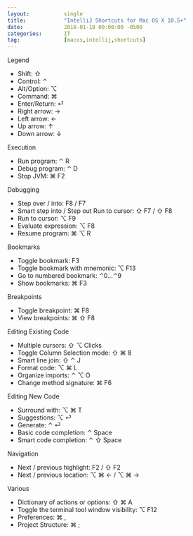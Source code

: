 ```yaml
---
layout:           single
title:            "IntelliJ Shortcuts for Mac OS X 10.5+"
date:             2018-01-18 00:00:00 -0500
categories:       IT
tag:              [macos,intellij,shortcuts]
---
```


Legend
- Shift: ⇧
- Control: ⌃
- Alt/Option: ⌥
- Command: ⌘
- Enter/Return: ⏎
- Right arrow: →
- Left arrow: ←
- Up arrow: ↑
- Down arrow: ↓

Execution
- Run program: ⌃ R
- Debug program: ⌃ D
- Stop JVM: ⌘ F2

Debugging
- Step over / into: F8 / F7
- Smart step into / Step out Run to cursor: ⇧ F7 / ⇧ F8
- Run to cursor: ⌥ F9
- Evaluate expression: ⌥ F8
- Resume program: ⌘ ⌥ R

Bookmarks
- Toggle bookmark: F3
- Toggle bookmark with mnemonic: ⌥ F13
- Go to numbered bookmark: ⌃0...⌃9
- Show bookmarks: ⌘ F3

Breakpoints
- Toggle breakpoint: ⌘ F8
- View breakpoints: ⌘ ⇧ F8

Editing Existing Code
- Multiple cursors: ⇧ ⌥ Clicks
- Toggle Column Selection mode: ⇧ ⌘ 8
- Smart line join: ⇧ ⌃ J
- Format code: ⌥ ⌘ L
- Organize imports: ⌃ ⌥ O
- Change method signature: ⌘ F6 

Editing New Code
- Surround with: ⌥ ⌘ T
- Suggestions: ⌥ ⏎
- Generate: ⌃ ⏎
- Basic code completion: ⌃ Space
- Smart code completion: ⌃ ⇧ Space

Navigation
- Next / previous highlight: F2 / ⇧ F2
- Next / previous location: ⌥ ⌘ ← / ⌥ ⌘ →

Various
- Dictionary of actions or options: ⇧ ⌘ A
- Toggle the terminal tool window visibility: ⌥ F12
- Preferences: ⌘ ,
- Project Structure: ⌘ ;
